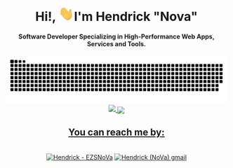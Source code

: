 <div align="center">
<h1 align="center">Hi!, <img width="35" src="https://github.com/EZSNoVa/EZSNoVa/blob/main/assets/waving.gif">I'm Hendrick "Nova"</h1>
<h4 align="center">Software Developer Specializing in High-Performance Web Apps, Services and Tools.</h4>
</div> 
<div align="center">
  <a href="https://github.com/EZSNoVa/EZSNoVa/blob/main/assets/grid-snake.svg">
  <img  src="https://github.com/EZSNoVa/EZSNoVa/blob/main/assets/grid-snake.svg"
       alt="snake eating github activity grid" /></a>
</div>

<div align="center" style="display: inline_block">
  <a href="https://github.com/EZSNoVa">
  
  <img height="170px" src="https://github-readme-stats.vercel.app/api/top-langs/?username=EZSNoVa&theme=radical&layout=compact&hide=CSS"/>
    
  <img align="center" height="175px" src="https://github-readme-stats.vercel.app/api?username=EZSNoVa&theme=radical&show_icons=true"/>
    
</div>
  
 <div>
    <h2 align="center">You can reach me by:</h2>
    <p align="center">
      <br/>
      <a href="https://www.linkedin.com/in/hendrick-rodriguez-a6a4b8251/" target="blank"><img align="center"
         src="https://img.shields.io/badge/linkedin-%231DA1F2.svg?style=for-the-badge&logo=linkedin&logoColor=white"
         alt="Hendrick - EZSNoVa" height="30"/></a>
      <a href="mailto:hendrickrodriguez.py@gmail.com" target="blank"><img align="center"
         src="https://img.shields.io/badge/gmail-EA4335.svg?style=for-the-badge&logo=gmail&logoColor=white"
         alt="Hendrick (NoVa) gmail" height="30"/></a>
    </p>
  </div>
  
